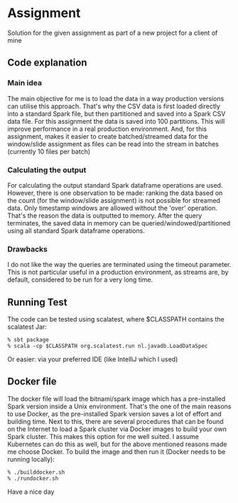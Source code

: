 # Assignment

Solution for the given assignment as part of a new project for a client of mine

## Code explanation

### Main idea
The main objective for me is to load the data in a way production versions can utilise this approach.
That's why the CSV data is first loaded directly into a standard Spark file, but then partitioned and
saved into a Spark CSV data file.
For this assignment the data is saved into 100 partitions. This will improve performance in a real
production environment. And, for this assignment, makes it easier to create batched/streamed data
for the window/slide assignment as files can be read into the stream in batches (currently 10 files per batch)

### Calculating the output
For calculating the output standard Spark dataframe operations are used. However, there is one observation
to be made: ranking the data based on the count (for the window/slide assignment) is not possible for
streamed data. Only timestamp windows are allowed without the 'over' operation.
That's the reason the data is outputted to memory. After the query terminates, the saved data in memory
can be queried/windowed/partitioned using all standard Spark dataframe operations.

### Drawbacks
I do not like the way the queries are terminated using the timeout parameter. This is not particular
useful in a production environment, as streams are, by default, considered to be run for a very long time.
## Running Test
The code can be tested using scalatest, where $CLASSPATH contains the scalatest Jar:

    % sbt package
    % scala -cp $CLASSPATH org.scalatest.run nl.javadb.LoadDataSpec

Or easier: via your preferred IDE (like IntelliJ which I used)

## Docker file
The docker file will load the bitnami/spark image which has a pre-installed Spark version inside a Unix environment.
That's the one of the main reasons to use Docker, as the pre-installed Spark version saves a lot of
effort and building time.
Next to this, there are several procedures that can be found on the Internet to load a Spark cluster via Docker images
to build your own Spark cluster. This makes this option for me well suited.
I assume Kubernetes can do this as well, but for the above mentioned reasons made me choose Docker.
To build the image and then run it (Docker needs to be running locally):

    % ./builddocker.sh
    % ./rundocker.sh

Have a nice day
